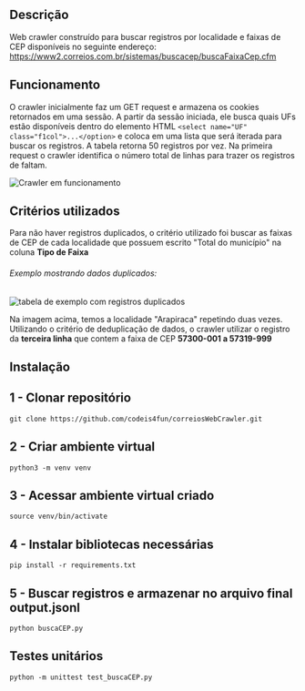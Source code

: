 ## Descrição 
Web crawler construído para buscar registros por localidade e faixas de CEP disponíveis no seguinte endereço: https://www2.correios.com.br/sistemas/buscacep/buscaFaixaCep.cfm

## Funcionamento
O crawler inicialmente faz um GET request e armazena os cookies retornados em uma sessão. A partir da sessão iniciada, ele busca quais UFs estão disponíveis dentro do elemento HTML ``` <select name="UF" class="f1col">...</option> ``` e coloca em uma lista que será iterada para buscar os registros. A tabela retorna 50 registros por vez. Na primeira request o crawler identifica o número total de linhas para trazer os registros de faltam.


![Crawler em funcionamento](https://media.giphy.com/media/qWX19kqpdMbxKd84MM/giphy.gif)


## Critérios utilizados
Para não haver registros duplicados, o critério utilizado foi buscar as faixas de CEP de cada localidade que possuem escrito "Total do município" na coluna **Tipo de Faixa**
###### Exemplo mostrando dados duplicados:
![tabela de exemplo com registros duplicados](https://i.ibb.co/6HBLCjy/Screen-Shot-2022-05-19-at-20-20-28.png)

Na imagem acima, temos a localidade "Arapiraca" repetindo duas vezes. Utilizando o critério de deduplicação de dados, o crawler utilizar o registro da **terceira linha** que contem a faixa de CEP **57300-001 a 57319-999**

## Instalação

## 1 - Clonar repositório
```
git clone https://github.com/codeis4fun/correiosWebCrawler.git
```
## 2 - Criar ambiente virtual
```
python3 -m venv venv
```
## 3 - Acessar ambiente virtual criado
```
source venv/bin/activate
```
## 4 - Instalar bibliotecas necessárias
```
pip install -r requirements.txt
```

## 5 - Buscar registros e armazenar no arquivo final output.jsonl
```
python buscaCEP.py
```

## Testes unitários

```
python -m unittest test_buscaCEP.py
```
